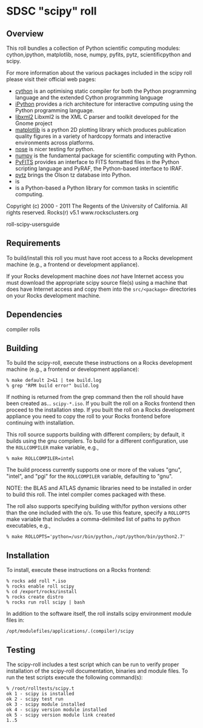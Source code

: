 # SDSC "scipy" roll

## Overview

This roll bundles a collection of Python scientific computing modules: cython,ipython,
matplotlib, nose, numpy, pyfits, pytz, scientificpython and scipy.  

For more information about the various packages included in the scipy roll please visit their official web pages:

- <a href="http://cython.org" target="_blank">cython</a> is an optimising static compiler
for both the Python programming language and the extended Cython programming language
- <a href="http://ipython.org" target="_blank">iPython</a> provides a rich
architecture for interactive computing using the Python programming language.
- <a href="http://xmlsoft.org" target="_blank">libxml2</a> Libxml2 is the XML C parser
and toolkit developed for the Gnome project 
- <a href="http://matplotlib.org" target="_blank">matplotlib</a> is a python 2D
plotting library which produces publication quality figures in a variety of
hardcopy formats and interactive environments across platforms.
- <a href="http://nose.readthedocs.org/en/latest/" target="_blank">nose</a> is
nicer testing for python.
- <a href="http://www.numpy.org" target="_blank">numpy</a> is the fundamental
package for scientific computing with Python.
- <a href="http://www.stsci.edu/institute/software_hardware/pyfits"
target="_blank">PyFITS</a> provides an interface to FITS formatted files in the
Python scripting language and PyRAF, the Python-based interface to IRAF.
- <a href="http://pytz.sourceforge.net" target="_blank">pytz</a> brings the
Olson tz database into Python.
- <a href="http://http://dirac.cnrs-orleans.fr/plone/software/scientificpython" target="_blank"></a> is 
- <a href="http://www.scipy.org" target="_blank"></a> is a Python-based
a Python library for common tasks in scientific computing.


<copyright>
Copyright (c) 2000 - 2011 The Regents of the University of California.
All rights reserved. Rocks(r) v5.1 www.rocksclusters.org
</copyright>

<changelog>
</changelog>

<package>roll-scipy-usersguide</package>

<post>
</post>

</kickstart>



## Requirements

To build/install this roll you must have root access to a Rocks development
machine (e.g., a frontend or development appliance).

If your Rocks development machine does *not* have Internet access you must
download the appropriate scipy source file(s) using a machine that does
have Internet access and copy them into the `src/<package>` directories on your
Rocks development machine.


## Dependencies

compiler rolls


## Building

To build the scipy-roll, execute these instructions on a Rocks development
machine (e.g., a frontend or development appliance):

```shell
% make default 2>&1 | tee build.log
% grep "RPM build error" build.log
```

If nothing is returned from the grep command then the roll should have been
created as... `scipy-*.iso`. If you built the roll on a Rocks frontend then
proceed to the installation step. If you built the roll on a Rocks development
appliance you need to copy the roll to your Rocks frontend before continuing
with installation.

This roll source supports building with different compilers; by default, it
builds using the gnu compilers.  To build for a different configuration, use
the `ROLLCOMPILER` make variable, e.g.,

```shell
% make ROLLCOMPILER=intel
```

The build process currently supports one or more of the values "gnu", "intel",
and "pgi" for the `ROLLCOMPILER` variable, defaulting to "gnu".

NOTE: the BLAS and ATLAS dynamic libraries need to be installed in order to
build this roll.  The intel compiler comes packaged with these.

The roll also supports specifying building with/for python versions other than
the one included with the o/s.  To use this feature, specify a `ROLLOPTS` make
variable that includes a comma-delimited list of paths to python executables,
e.g.,

```shell
% make ROLLOPTS='python=/usr/bin/python,/opt/python/bin/python2.7'
```

## Installation

To install, execute these instructions on a Rocks frontend:

```shell
% rocks add roll *.iso
% rocks enable roll scipy
% cd /export/rocks/install
% rocks create distro
% rocks run roll scipy | bash
```

In addition to the software itself, the roll installs scipy environment
module files in:

```shell
/opt/modulefiles/applications/.(compiler)/scipy
```


## Testing

The scipy-roll includes a test script which can be run to verify proper
installation of the scipy-roll documentation, binaries and module files. To
run the test scripts execute the following command(s):

```shell
% /root/rolltests/scipy.t 
ok 1 - scipy is installed
ok 2 - scipy test run
ok 3 - scipy module installed
ok 4 - scipy version module installed
ok 5 - scipy version module link created
1..5
```

